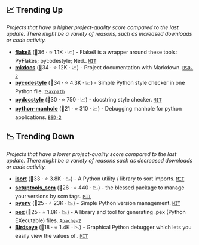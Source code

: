 ## 📈 Trending Up

_Projects that have a higher project-quality score compared to the last update. There might be a variety of reasons, such as increased downloads or code activity._

- <b><a href="https://github.com/PyCQA/flake8">flake8</a></b> (🥇36 ·  ⭐ 1.1K · 📈) - Flake8 is a wrapper around these tools: PyFlakes; pycodestyle; Ned.. <code><a href="http://bit.ly/34MBwT8">MIT</a></code>
- <b><a href="https://github.com/mkdocs/mkdocs">mkdocs</a></b> (🥇34 ·  ⭐ 12K · 📈) - Project documentation with Markdown. <code><a href="http://bit.ly/3rqEWVr">BSD-2</a></code> <code><img src="https://squidfunk.github.io/mkdocs-material/assets/favicon.png" style="display:inline;" width="13" height="13"></code>
- <b><a href="https://github.com/PyCQA/pycodestyle">pycodestyle</a></b> (🥇34 ·  ⭐ 4.3K · 📈) - Simple Python style checker in one Python file. <code><a href="https://tldrlegal.com/search?q=Saxpath">❗️Saxpath</a></code>
- <b><a href="https://github.com/PyCQA/pydocstyle">pydocstyle</a></b> (🥈30 ·  ⭐ 750 · 📈) - docstring style checker. <code><a href="http://bit.ly/34MBwT8">MIT</a></code>
- <b><a href="https://github.com/ionelmc/python-manhole">python-manhole</a></b> (🥉21 ·  ⭐ 310 · 📈) - Debugging manhole for python applications. <code><a href="http://bit.ly/3rqEWVr">BSD-2</a></code>

## 📉 Trending Down

_Projects that have a lower project-quality score compared to the last update. There might be a variety of reasons such as decreased downloads or code activity._

- <b><a href="https://github.com/PyCQA/isort">isort</a></b> (🥈33 ·  ⭐ 3.8K · 📉) - A Python utility / library to sort imports. <code><a href="http://bit.ly/34MBwT8">MIT</a></code>
- <b><a href="https://github.com/pypa/setuptools_scm">setuptools_scm</a></b> (🥉26 ·  ⭐ 440 · 📉) - the blessed package to manage your versions by scm tags. <code><a href="http://bit.ly/34MBwT8">MIT</a></code>
- <b><a href="https://github.com/pyenv/pyenv">pyenv</a></b> (🥈25 ·  ⭐ 23K · 📉) - Simple Python version management. <code><a href="http://bit.ly/34MBwT8">MIT</a></code>
- <b><a href="https://github.com/pantsbuild/pex">pex</a></b> (🥈25 ·  ⭐ 1.8K · 📉) - A library and tool for generating .pex (Python EXecutable) files. <code><a href="http://bit.ly/3nYMfla">Apache-2</a></code>
- <b><a href="https://github.com/alexmojaki/birdseye">Birdseye</a></b> (🥉18 ·  ⭐ 1.4K · 📉) - Graphical Python debugger which lets you easily view the values of.. <code><a href="http://bit.ly/34MBwT8">MIT</a></code>

